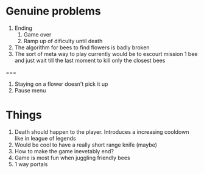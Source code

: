 # Genuine problems
1. Ending
    1. Game over
    1. Ramp up of dificulty until death
1. The algorithm for bees to find flowers is badly broken
1. The sort of meta way to play currently would be to escourt mission 1 bee and just wait till the last moment to kill only the closest bees


===
1. Staying on a flower doesn't pick it up
1. Pause menu

# Things
1. Death should happen to the player. Introduces a increasing cooldown like in league of legends
1. Would be cool to have a really short range knife (maybe)
1. How to make the game inevetably end?
1. Game is most fun when juggling friendly bees
1. 1 way portals
